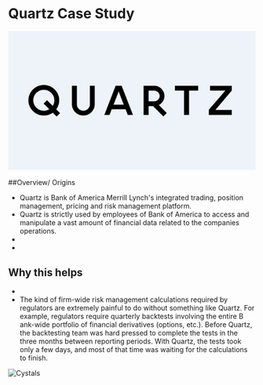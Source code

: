 # Quartz Case Study
![logo](quartz-logo.png)

##Overview/ Origins
- Quartz is Bank of America Merrill Lynch's integrated trading, position management, pricing and risk management platform. 
- Quartz is strictly used by employees of Bank of America to access and manipulate a vast amount of financial data related to the companies operations.
- 
- 
## Why this helps
-
- The kind of firm-wide risk management calculations required by regulators are extremely painful to do without something like Quartz. For example, regulators require quarterly backtests involving the entire B​ank-wide portfolio of financial derivatives (options, etc.). Before Quartz, the backtesting team was hard pressed to complete the tests in the three months between reporting periods. With Quartz, the tests took only a few days, and most of that time was waiting for the calculations to finish.

![Cystals](quartzcyrstal.jpg)
